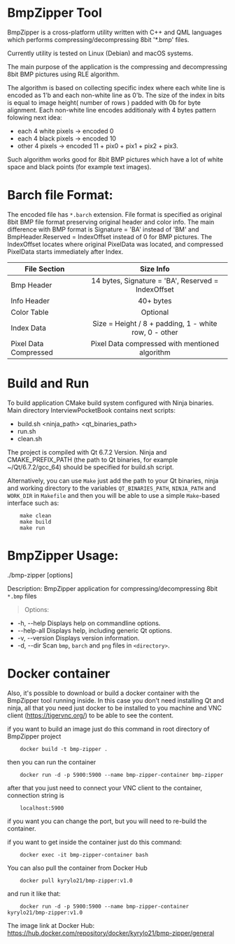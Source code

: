 # BmpZipper Tool
BmpZipper is a cross-platform utility written with C++ and QML languages which performs compressing/decompressing 8bit '*.bmp' files.

Currently utility is tested on Linux (Debian) and macOS systems.

The main purpose of the application is the compressing and decompressing 8bit BMP pictures using RLE algorithm.

The algorithm is based on collecting specific index where each white line is encoded as 1'b and each non-white line as 0'b. The size of the index in bits is equal to image height( number of rows ) padded with 0b for byte alignment. Each non-white line encodes additionaly with 4 bytes pattern folowing next idea:
* each 4 white pixels -> encoded 0
* each 4 black pixels -> encoded 10
* other 4 pixels -> encoded 11 + pix0 + pix1 + pix2 + pix3.

Such algorithm works good for 8bit BMP pictures which have a lot of white space and black points (for example text images).


# Barch file Format:

The encoded file has `*.barch` extension. File format is specified as original
8bit BMP file format preserving original header and color info. The main difference with BMP format is Signature = 'BA' instead of 'BM' and BmpHeader.Reserved = IndexOffset instead of 0 for BMP pictures. The IndexOffset locates where original PixelData was located, and compressed PixelData starts immediately after Index.

| File Section          | Size Info                                              |
| --------------------- |:------------------------------------------------------:|
| Bmp Header            | 14 bytes, Signature = 'BA', Reserved = IndexOffset     |
| Info Header           | 40+ bytes                                              |
| Color Table           | Optional                                               |
| Index Data            | Size = Height / 8 + padding, 1 - white row, 0 - other  |
| Pixel Data Compressed | Pixel Data compressed with mentioned algorithm         |

# Build and Run

To build application CMake build system configured with Ninja binaries.
Main directory InterviewPocketBook contains next scripts:
* build.sh <ninja_path> <qt_binaries_path>
* run.sh
* clean.sh

The project is compiled with Qt 6.7.2 Version. Ninja and CMAKE_PREFIX_PATH (the path to Qt binaries, for example ~/Qt/6.7.2/gcc_64) should be specified for build.sh script.

Alternatively, you can use `Make` just add the path to your Qt binaries, ninja and working directory to the variables `QT_BINARIES_PATH`, `NINJA_PATH` and `WORK_DIR` in `Makefile`
and then you will be able to use a simple `Make`-based interface such as:
```shell
    make clean
    make build
    make run
```

# BmpZipper Usage:
./bmp-zipper [options]

Description: BmpZipper application for compressing/decompressing 8bit `*.bmp` files

> Options:
  * -h, --help             Displays help on commandline options.
  * --help-all             Displays help, including generic Qt options.
  * -v, --version          Displays version information.
  * -d, --dir <directory>  Scan `bmp`, `barch` and `png` files in `<directory>`.

# Docker container

Also, it's possible to download or build a docker container with the BmpZipper tool running inside.
In this case you don't need installing Qt and ninja, all that you need just docker to be installed to you machine and
VNC client (https://tigervnc.org/) to be able to see the content.

if you want to build an image just do this command in root directory of BmpZipper project
```shell
    docker build -t bmp-zipper .
```

then you can run the container
```shell
    docker run -d -p 5900:5900 --name bmp-zipper-container bmp-zipper
```

after that you just need to connect your VNC client to the container, connection string is
```
    localhost:5900
```
if you want you can change the port, but you will need to re-build the container.

if you want to get inside the container just do this command:
```shell
    docker exec -it bmp-zipper-container bash
```

You can also pull the container from Docker Hub
```shell
    docker pull kyrylo21/bmp-zipper:v1.0
```
and run it like that:
```shell
    docker run -d -p 5900:5900 --name bmp-zipper-container kyrylo21/bmp-zipper:v1.0
```

The image link at Docker Hub: https://hub.docker.com/repository/docker/kyrylo21/bmp-zipper/general
